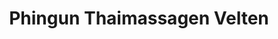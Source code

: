 ---
title: "Phingun Thaimassagen Velten"
url: /velten/phingun-thaimassagen-velten/
shop: Massage
---